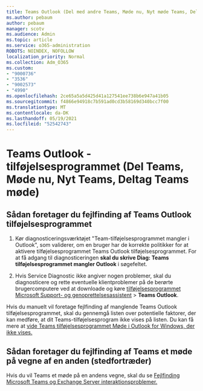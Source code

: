 ```yaml
---
title: Teams Outlook (Del med andre Teams, Møde nu, Nyt møde Teams, Deltag Teams møde)
ms.author: pebaum
author: pebaum
manager: scotv
ms.audience: Admin
ms.topic: article
ms.service: o365-administration
ROBOTS: NOINDEX, NOFOLLOW
localization_priority: Normal
ms.collection: Adm_O365
ms.custom:
- "9000736"
- "3536"
- "9002573"
- "4990"
ms.openlocfilehash: 2ce65a5a5d425d41a127541ee738b6e947a41b05
ms.sourcegitcommit: f4866e94918c7b591ad0cd3b58169d340bcc7f00
ms.translationtype: MT
ms.contentlocale: da-DK
ms.lasthandoff: 05/19/2021
ms.locfileid: "52542743"
---
```

# <a name="teams-outlook-add-in-share-to-teams--meet-now-new-teams-meeting-join-teams-meeting"></a>Teams Outlook -tilføjelsesprogrammet (Del Teams, Møde nu, Nyt Teams, Deltag Teams møde)

## <a name="to-troubleshoot-a-missing-teams-outlook-add-in"></a>Sådan foretager du fejlfinding af Teams Outlook tilføjelsesprogrammet

1. Kør diagnosticeringsværktøjet "Team-tilføjelsesprogrammet mangler i Outlook", som validerer, om en bruger har de korrekte politikker for at aktivere tilføjelsesprogrammet Teams Outlook tilføjelsesprogrammet. For at få adgang til diagnosticeringen **skal du skrive Diag: Teams tilføjelsesprogrammet mangler Outlook** i søgefeltet.

1. Hvis Service Diagnostic ikke angiver nogen problemer, skal du diagnosticere og rette eventuelle klientproblemer på de berørte brugercomputere ved at downloade og køre [tilføjelsesprogrammet Microsoft Support- og genoprettelsesassistent](https://aka.ms/SaRA-TeamsAddInScenario)  >  **Teams Outlook**.

Hvis du manuelt vil foretage fejlfinding af manglende Teams Outlook tilføjelsesprogrammet, skal du gennemgå listen over potentielle faktorer, der kan medføre, at dit Teams-tilføjelsesprogram ikke vises på listen. Du kan få mere at [vide Teams tilføjelsesprogrammet Møde i Outlook for Windows, der ikke vises.](/microsoftteams/teams-add-in-for-outlook#teams-meeting-add-in-in-outlook-for-windows-does-not-show)

## <a name="to-troubleshoot-scheduling-a-teams-meeting-on-behalf-of-someone-else-delegate"></a>Sådan foretager du fejlfinding af Teams et møde på vegne af en anden (stedfortræder)

Hvis du vil Teams et møde på en andens vegne, skal du se [Fejlfinding Microsoft Teams og Exchange Server interaktionsproblemer.](/microsoftteams/troubleshoot/known-issues/teams-exchange-interaction-issue)
